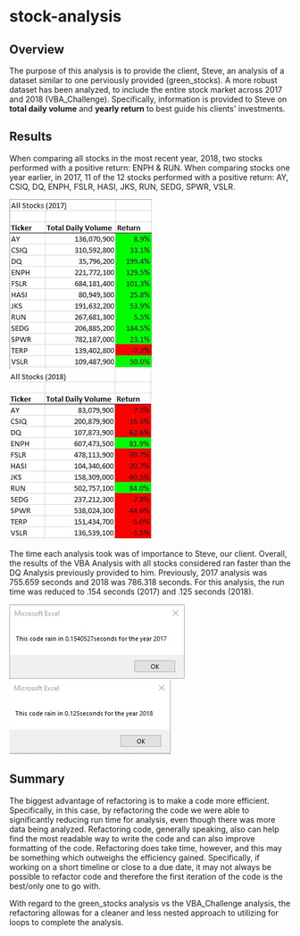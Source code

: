 # stock-analysis

## Overview
The purpose of this analysis is to provide the client, Steve, an analysis of a dataset similar to one perviously provided (green_stocks). A more robust dataset has been analyzed, to include the entire stock market across 2017 and 2018 (VBA_Challenge). Specifically, information is provided to Steve on **total daily volume** and **yearly return** to best guide his clients' investments. 

## Results
When comparing all stocks in the most recent year, 2018, two stocks performed with a positive return: ENPH & RUN. When comparing stocks one year earlier, in 2017, 11 of the 12 stocks performed with a positive return: AY, CSIQ, DQ, ENPH, FSLR, HASI, JKS, RUN, SEDG, SPWR, VSLR. 

![2017Results](https://github.com/tarajarell/stock-analysis/blob/master/resources/2017%20Results.jpg)
![2018Results](https://github.com/tarajarell/stock-analysis/blob/master/resources/2018%20Results.jpg)

The time each analysis took was of importance to Steve, our client. Overall, the results of the VBA Analysis with all stocks considered ran faster than the DQ Analysis previously provided to him. Previously, 2017 analysis was 755.659 seconds and 2018 was 786.318 seconds. For this analysis, the run time was reduced to .154 seconds (2017) and .125 seconds (2018).

![2017Timer](https://github.com/tarajarell/stock-analysis/blob/master/resources/2017.jpg)
![2018Timer](https://github.com/tarajarell/stock-analysis/blob/master/resources/2018.jpg)

## Summary
The biggest advantage of refactoring is to make a code more efficient. Specifically, in this case, by refactoring the code we were able to significantly reducing run time for analysis, even though there was more data being analyzed. Refactoring code, generally speaking, also can help find the most readable way to write the code and can also improve formatting of the code.
Refactoring does take time, however, and this may be something which outweighs the efficiency gained. Specifically, if working on a short timeline or close to a due date, it may not always be possible to refactor code and therefore the first iteration of the code is the best/only one to go with. 

With regard to the green_stocks analysis vs the VBA_Challenge analysis, the refactoring allowas for a cleaner and less nested approach to utilizing for loops to complete the analysis.
